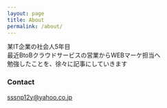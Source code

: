 ```yaml
---
layout: page
title: About
permalink: /about/
---
```


某IT企業の社会人5年目  
最近BtoBクラウドサービスの営業からWEBマーケ担当へ  
勉強したことを、徐々に記事にしていきます  

### Contact 

[sssnp12y@yahoo.co.jp](mailto:sssnp12y@yahoo.co.jp)
